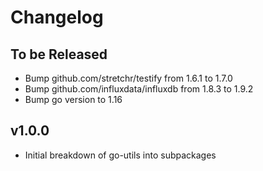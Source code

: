 # Changelog

## To be Released

* Bump github.com/stretchr/testify from 1.6.1 to 1.7.0
* Bump github.com/influxdata/influxdb from 1.8.3 to 1.9.2
* Bump go version to 1.16

## v1.0.0

* Initial breakdown of go-utils into subpackages
